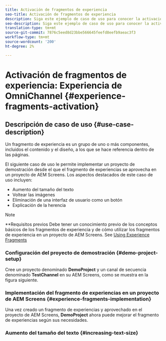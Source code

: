 ```yaml
---
title: Activación de fragmentos de experiencia
seo-title: Activación de fragmentos de experiencia
description: Siga este ejemplo de caso de uso para conocer la activación de fragmentos de experiencia.
seo-description: Siga este ejemplo de caso de uso para conocer la activación de fragmentos de experiencia.
translation-type: tm+mt
source-git-commit: 7876c5eed8d23bbe566645feefd8eefb9aeac3f3
workflow-type: tm+mt
source-wordcount: '200'
ht-degree: 2%

---
```



# Activación de fragmentos de experiencia: Experiencia de OmniChannel {#experience-fragments-activation}

## Descripción de caso de uso {#use-case-description}

Un fragmento de experiencia es un grupo de uno o más componentes, incluidos el contenido y el diseño, a los que se hace referencia dentro de las páginas.

El siguiente caso de uso le permite implementar un proyecto de demostración desde el que el fragmento de experiencias se aprovecha en un proyecto de AEM Screens. Los aspectos destacados de este caso de uso incluyen:

* Aumento del tamaño del texto
* Voltear las imágenes
* Eliminación de una interfaz de usuario como un botón
* Explicación de la herencia

>[!NOTE]
>**Requisitos previos
>Debe tener un conocimiento previo de los conceptos básicos de los fragmentos de experiencia y de cómo utilizar los fragmentos de experiencia en un proyecto de AEM Screens. See [Using Experience Fragments](/help/user-guide/experience-fragments-in-screens.md)

### Configuración del proyecto de demostración {#demo-project-setup}

Cree un proyecto denominado **DemoProject** y un canal de secuencia denominado **TestChannel** en su AEM Screens, como se muestra en la figura siguiente.

### Implementación del fragmento de experiencias en un proyecto de AEM Screens {#experience-fragments-implementation}

Una vez creado un fragmento de experiencias y aprovechado en el proyecto de AEM Screens, **DemoProject** ahora puede mejorar el fragmento de experiencias según sus necesidades.

### Aumento del tamaño del texto {#increasing-text-size}






